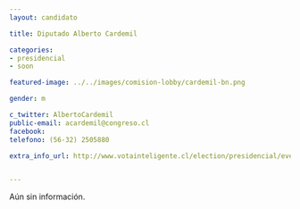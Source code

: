 ```yaml
---
layout: candidato

title: Diputado Alberto Cardemil

categories: 
- presidencial
- soon

featured-image: ../../images/comision-lobby/cardemil-bn.png

gender: m

c_twitter: AlbertoCardemil
public-email: acardemil@congreso.cl
facebook: 
telefono: (56-32) 2505880

extra_info_url: http://www.votainteligente.cl/election/presidencial/evelyn-matthei


---
```


Aún sin información.


